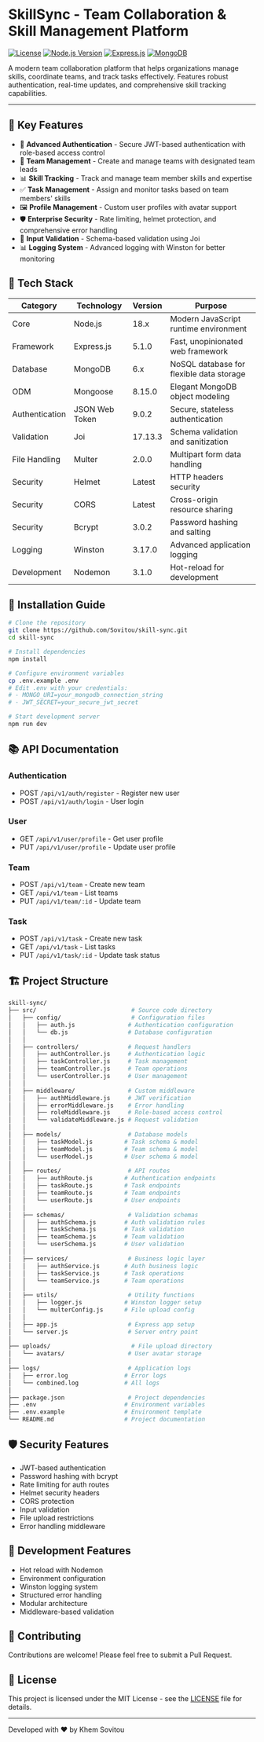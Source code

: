 # SkillSync - Team Collaboration & Skill Management Platform

[![License](https://img.shields.io/badge/license-MIT-blue.svg)](LICENSE)
[![Node.js Version](https://img.shields.io/badge/node.js-18.x-green.svg)](https://nodejs.org/)
[![Express.js](https://img.shields.io/badge/Express.js-5.x-orange.svg)](https://expressjs.com/)
[![MongoDB](https://img.shields.io/badge/MongoDB-7.x-brightgreen.svg)](https://www.mongodb.com/)

A modern team collaboration platform that helps organizations manage skills, coordinate teams, and track tasks effectively. Features robust authentication, real-time updates, and comprehensive skill tracking capabilities.

---

## 🌟 Key Features

- 🔐 **Advanced Authentication** - Secure JWT-based authentication with role-based access control
- 👥 **Team Management** - Create and manage teams with designated team leads
- 📊 **Skill Tracking** - Track and manage team member skills and expertise
- ✅ **Task Management** - Assign and monitor tasks based on team members' skills
- 🖼️ **Profile Management** - Custom user profiles with avatar support
- 🛡️ **Enterprise Security** - Rate limiting, helmet protection, and comprehensive error handling
- 📝 **Input Validation** - Schema-based validation using Joi
- 📊 **Logging System** - Advanced logging with Winston for better monitoring

## 🧰 Tech Stack

| Category       | Technology     | Version | Purpose                                  |
| -------------- | -------------- | ------- | ---------------------------------------- |
| Core           | Node.js        | 18.x    | Modern JavaScript runtime environment    |
| Framework      | Express.js     | 5.1.0   | Fast, unopinionated web framework        |
| Database       | MongoDB        | 6.x     | NoSQL database for flexible data storage |
| ODM            | Mongoose       | 8.15.0  | Elegant MongoDB object modeling          |
| Authentication | JSON Web Token | 9.0.2   | Secure, stateless authentication         |
| Validation     | Joi            | 17.13.3 | Schema validation and sanitization       |
| File Handling  | Multer         | 2.0.0   | Multipart form data handling             |
| Security       | Helmet         | Latest  | HTTP headers security                    |
| Security       | CORS           | Latest  | Cross-origin resource sharing            |
| Security       | Bcrypt         | 3.0.2   | Password hashing and salting             |
| Logging        | Winston        | 3.17.0  | Advanced application logging             |
| Development    | Nodemon        | 3.1.0   | Hot-reload for development               |

## 🚀 Installation Guide

```bash
# Clone the repository
git clone https://github.com/Sovitou/skill-sync.git
cd skill-sync

# Install dependencies
npm install

# Configure environment variables
cp .env.example .env
# Edit .env with your credentials:
# - MONGO_URI=your_mongodb_connection_string
# - JWT_SECRET=your_secure_jwt_secret

# Start development server
npm run dev
```

## 📚 API Documentation

### Authentication

- POST `/api/v1/auth/register` - Register new user
- POST `/api/v1/auth/login` - User login

### User

- GET `/api/v1/user/profile` - Get user profile
- PUT `/api/v1/user/profile` - Update user profile

### Team

- POST `/api/v1/team` - Create new team
- GET `/api/v1/team` - List teams
- PUT `/api/v1/team/:id` - Update team

### Task

- POST `/api/v1/task` - Create new task
- GET `/api/v1/task` - List tasks
- PUT `/api/v1/task/:id` - Update task status

## 🏗️ Project Structure

```bash
skill-sync/
├── src/                           # Source code directory
│   ├── config/                    # Configuration files
│   │   ├── auth.js               # Authentication configuration
│   │   └── db.js                 # Database configuration
│   │
│   ├── controllers/              # Request handlers
│   │   ├── authController.js     # Authentication logic
│   │   ├── taskController.js     # Task management
│   │   ├── teamController.js     # Team operations
│   │   └── userController.js     # User management
│   │
│   ├── middleware/               # Custom middleware
│   │   ├── authMiddleware.js     # JWT verification
│   │   ├── errorMiddleware.js    # Error handling
│   │   ├── roleMiddleware.js     # Role-based access control
│   │   └── validateMiddleware.js # Request validation
│   │
│   ├── models/                   # Database models
│   │   ├── taskModel.js         # Task schema & model
│   │   ├── teamModel.js         # Team schema & model
│   │   └── userModel.js         # User schema & model
│   │
│   ├── routes/                   # API routes
│   │   ├── authRoute.js         # Authentication endpoints
│   │   ├── taskRoute.js         # Task endpoints
│   │   ├── teamRoute.js         # Team endpoints
│   │   └── userRoute.js         # User endpoints
│   │
│   ├── schemas/                  # Validation schemas
│   │   ├── authSchema.js        # Auth validation rules
│   │   ├── taskSchema.js        # Task validation
│   │   ├── teamSchema.js        # Team validation
│   │   └── userSchema.js        # User validation
│   │
│   ├── services/                 # Business logic layer
│   │   ├── authService.js       # Auth business logic
│   │   ├── taskService.js       # Task operations
│   │   └── teamService.js       # Team operations
│   │
│   ├── utils/                    # Utility functions
│   │   ├── logger.js            # Winston logger setup
│   │   └── multerConfig.js      # File upload config
│   │
│   ├── app.js                    # Express app setup
│   └── server.js                 # Server entry point
│
├── uploads/                       # File upload directory
│   └── avatars/                  # User avatar storage
│
├── logs/                         # Application logs
│   ├── error.log                # Error logs
│   └── combined.log             # All logs
│
├── package.json                  # Project dependencies
├── .env                         # Environment variables
├── .env.example                 # Environment template
└── README.md                    # Project documentation
```

## 🛡️ Security Features

- JWT-based authentication
- Password hashing with bcrypt
- Rate limiting for auth routes
- Helmet security headers
- CORS protection
- Input validation
- File upload restrictions
- Error handling middleware

## 🧪 Development Features

- Hot reload with Nodemon
- Environment configuration
- Winston logging system
- Structured error handling
- Modular architecture
- Middleware-based validation

## 🤝 Contributing

Contributions are welcome! Please feel free to submit a Pull Request.

## 📝 License

This project is licensed under the MIT License - see the [LICENSE](LICENSE) file for details.

---

Developed with ❤️ by Khem Sovitou

